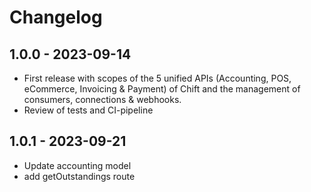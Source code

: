 # Changelog

## 1.0.0 - 2023-09-14
* First release with scopes of the 5 unified APIs (Accounting, POS, eCommerce, Invoicing & Payment) of Chift and the management of consumers, connections & webhooks.
* Review of tests and CI-pipeline

## 1.0.1 - 2023-09-21
* Update accounting model
* add getOutstandings route